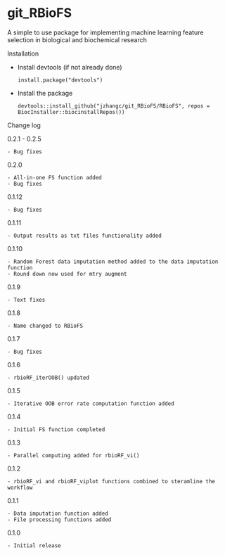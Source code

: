 # git_RBioFS
A simple to use package for implementing machine learning feature selection in biological and biochemical research


Installation

  - Install devtools (if not already done)
  
        install.package("devtools")
        
  - Install the package
        
        devtools::install_github("jzhangc/git_RBioFS/RBioFS", repos = BiocInstaller::biocinstallRepos())
        

Change log
  
  0.2.1 - 0.2.5
    
    - Bug fixes

  
  0.2.0
  
    - All-in-one FS function added
    - Bug fixes
    
  
  0.1.12
    
    - Bug fixes
  
  
  0.1.11
  
    - Output results as txt files functionality added
    
  
  0.1.10
  
    - Random Forest data imputation method added to the data imputation function
    - Round down now used for mtry augment
    
  
  0.1.9
  
    - Text fixes
    
  
  0.1.8
  
    - Name changed to RBioFS
    
  
  0.1.7
  
    - Bug fixes
    
  
  0.1.6
  
    - rbioRF_iterOOB() updated
    
  
  0.1.5
  
    - Iterative OOB error rate computation function added
    
  
  0.1.4
    
    - Initial FS function completed
    
  
  0.1.3
  
    - Parallel computing added for rbioRF_vi()
    
  
  0.1.2
  
    - rbioRF_vi and rbioRF_viplot functions combined to steramline the workflow
    
  
  0.1.1
    
    - Data imputation function added
    - File processing functions added
    
  
  0.1.0
  
    - Initial release
